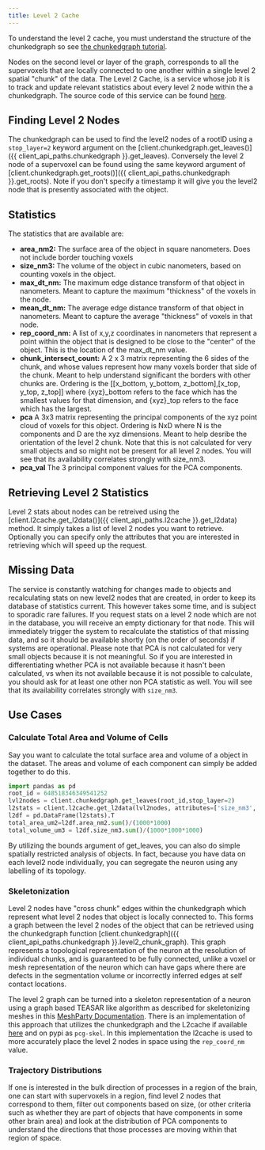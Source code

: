 ```yaml
---
title: Level 2 Cache
---
```


To understand the level 2 cache, you must understand the structure of
the chunkedgraph so see [the chunkedgraph tutorial](chunkedgraph.md).

Nodes on the second level or layer of the graph, corresponds to all the
supervoxels that are locally connected to one another within a single
level 2 spatial "chunk" of the data. The Level 2 Cache, is a service
whose job it is to track and update relevant statistics about every
level 2 node within the a chunkedgraph. The source code of this service
can be found [here](https://github.com/CAVEconnectome/PCGL2Cache).

## Finding Level 2 Nodes

The chunkedgraph can be used to find the level2 nodes of a rootID using
a `stop_layer=2` keyword argument on the
[client.chunkedgraph.get_leaves()]({{ client_api_paths.chunkedgraph }}.get_leaves).
Conversely the level 2 node of a supervoxel can be found using the same keyword argument of
[client.chunkedgraph.get_roots()]({{ client_api_paths.chunkedgraph }}.get_roots).
Note if you don't specify a timestamp it will give you the level2 node that is
presently associated with the object.

## Statistics

The statistics that are available are:

- **area_nm2:** The surface area of the object in square nanometers. Does not include border touching voxels
- **size_nm3:** The volume of the object in cubic nanometers,
  based on counting voxels in the object.
- **max_dt_nm:** The maximum edge distance transform of that
  object in nanometers. Meant to capture the
  maximum "thickness" of the voxels in the
  node.
- **mean_dt_nm:** The average edge distance transform of that
  object in nanometers. Meant to capture the
  average "thickness" of voxels in that node.
- **rep_coord_nm:** A list of x,y,z coordinates in nanometers that
  represent a point within the object that is
  designed to be close to the "center" of the
  object. This is the location of the max_dt_nm
  value.
- **chunk_intersect_count:** A 2 x 3 matrix representing the 6 sides of the
  chunk, and whose values represent how many
  voxels border that side of the chunk. Meant to
  help understand significant the borders with
  other chunks are. Ordering is the [[x_bottom,
  y_bottom, z_bottom],[x_top, y_top, z_top]]
  where {xyz}_bottom refers to the face which
  has the smallest values for that dimension, and
  {xyz}_top refers to the face which has the
  largest.
- **pca** A 3x3 matrix representing the principal
  components of the xyz point cloud of voxels for
  this object. Ordering is NxD where N is the
  components and D are the xyz dimensions. Meant
  to help desribe the orientation of the level 2
  chunk. Note that this is not calculated for
  very small objects and so might not be present
  for all level 2 nodes. You will see that its
  availability correlates strongly with size_nm3.
- **pca_val** The 3 principal component values for the PCA
  components.

## Retrieving Level 2 Statistics

Level 2 stats about nodes can be retreived using the
[client.l2cache.get_l2data()]({{ client_api_paths.l2cache }}.get_l2data) method. It simply takes a list of level 2 nodes you want to
retrieve. Optionally you can specify only the attributes that you are
interested in retrieving which will speed up the request.

## Missing Data

The service is constantly watching for changes made to objects and
recalculating stats on new level2 nodes that are created, in order to
keep its database of statistics current. This however takes some time,
and is subject to sporadic rare failures. If you request stats on a
level 2 node which are not in the database, you will receive an empty
dictionary for that node. This will immediately trigger the system to
recalculate the statistics of that missing data, and so it should be
available shortly (on the order of seconds) if systems are operational.
Please note that PCA is not calculated for very small objects because it
is not meaningful. So if you are interested in differentiating whether
PCA is not available because it hasn't been calculated, vs when its not
available because it is not possible to calculate, you should ask for at
least one other non PCA statistic as well. You will see that its
availability correlates strongly with `size_nm3`.

## Use Cases

### Calculate Total Area and Volume of Cells

Say you want to calculate the total surface area and volume of a object
in the dataset. The areas and volume of each component can simply be
added together to do this.

```python
import pandas as pd
root_id = 648518346349541252
lvl2nodes = client.chunkedgraph.get_leaves(root_id,stop_layer=2)
l2stats = client.l2cache.get_l2data(lvl2nodes, attributes=['size_nm3','area_nm2'])
l2df = pd.DataFrame(l2stats).T
total_area_um2=l2df.area_nm2.sum()/(1000*1000)
total_volume_um3 = l2df.size_nm3.sum()/(1000*1000*1000)
```

By utilizing the bounds argument of get_leaves, you can also do simple
spatially restricted analysis of objects. In fact, because you have data
on each level2 node individually, you can segregate the neuron using any
labelling of its topology.

### Skeletonization

Level 2 nodes have "cross chunk" edges within the chunkedgraph which
represent what level 2 nodes that object is locally connected to. This
forms a graph between the level 2 nodes of the object that can be
retrieved using the chunkedgraph function
[client.chunkedgraph]({{ client_api_paths.chunkedgraph }}.level2_chunk_graph). This graph represents a topological representation of the
neuron at the resolution of individual chunks, and is guaranteed to be
fully connected, unlike a voxel or mesh representation of the neuron
which can have gaps where there are defects in the segmentation volume
or incorrectly inferred edges at self contact locations.

The level 2 graph can be turned into a skeleton representation of a
neuron using a graph based TEASAR like algorithm as described for
skeletonizing meshes in this [MeshParty
Documentation](https://meshparty.readthedocs.io/en/latest/guide/skeletons.html).
There is an implementation of this approach that utilizes the
chunkedgraph and the L2cache if available
[here](https://github.com/AllenInstitute/pcg_skel) and on pypi as
`pcg-skel`. In this implementation the l2cache is used to more
accurately place the level 2 nodes in space using the `rep_coord_nm`
value.

### Trajectory Distributions

If one is interested in the bulk direction of processes in a region of
the brain, one can start with supervoxels in a region, find level 2
nodes that correspond to them, filter out components based on size, (or
other criteria such as whether they are part of objects that have
components in some other brain area) and look at the distribution of PCA
components to understand the directions that those processes are moving
within that region of space.
